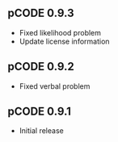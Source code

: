 ## pCODE 0.9.3
* Fixed likelihood problem
* Update license information

## pCODE 0.9.2
* Fixed verbal problem

## pCODE 0.9.1

* Initial release
